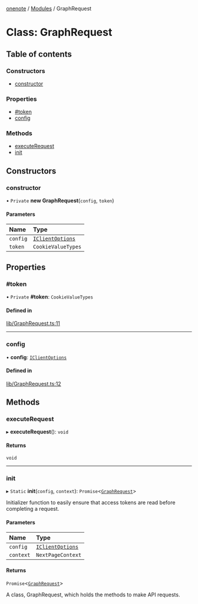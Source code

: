 [onenote](../README.md) / [Modules](../modules.md) / GraphRequest

# Class: GraphRequest

## Table of contents

### Constructors

- [constructor](GraphRequest.md#constructor)

### Properties

- [#token](GraphRequest.md##token)
- [config](GraphRequest.md#config)

### Methods

- [executeRequest](GraphRequest.md#executerequest)
- [init](GraphRequest.md#init)

## Constructors

### constructor

• `Private` **new GraphRequest**(`config`, `token`)

#### Parameters

| Name | Type |
| :------ | :------ |
| `config` | [`IClientOptions`](../interfaces/IClientOptions.md) |
| `token` | `CookieValueTypes` |

## Properties

### #token

• `Private` **#token**: `CookieValueTypes`

#### Defined in

[lib/GraphRequest.ts:11](https://gitlab.com/ennovar1/OneNote/-/blob/523fc6c/lib/GraphRequest.ts#L11)

___

### config

• **config**: [`IClientOptions`](../interfaces/IClientOptions.md)

#### Defined in

[lib/GraphRequest.ts:12](https://gitlab.com/ennovar1/OneNote/-/blob/523fc6c/lib/GraphRequest.ts#L12)

## Methods

### executeRequest

▸ **executeRequest**(): `void`

#### Returns

`void`

___

### init

▸ `Static` **init**(`config`, `context`): `Promise`<[`GraphRequest`](GraphRequest.md)\>

Initializer function to easily ensure that access tokens are read before completing a request.

#### Parameters

| Name | Type |
| :------ | :------ |
| `config` | [`IClientOptions`](../interfaces/IClientOptions.md) |
| `context` | `NextPageContext` |

#### Returns

`Promise`<[`GraphRequest`](GraphRequest.md)\>

A class, GraphRequest, which holds the methods to make API requests.
